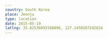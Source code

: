```yaml
---
country: South Korea
place: Jeonju
type: location
date: 2015-05-19
latlng: 35.82536693168096, 127.1450207242824
---
```

